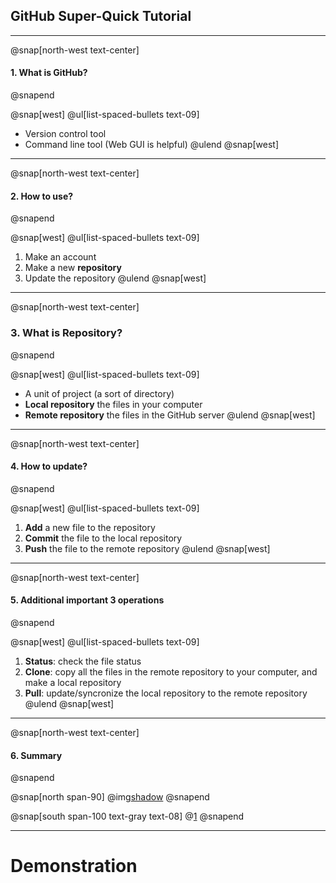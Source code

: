 ## GitHub **Super-Quick** Tutorial

---

@snap[north-west text-center]
#### 1. What is GitHub?
@snapend

@snap[west]
@ul[list-spaced-bullets text-09]
* Version control tool
* Command line tool (Web GUI is helpful)
@ulend
@snap[west]

---

@snap[north-west text-center]
#### 2. How to use?
@snapend

@snap[west]
@ul[list-spaced-bullets text-09]
1. Make an account
2. Make a new **repository**
3. Update the repository
@ulend
@snap[west]


---

@snap[north-west text-center]
### 3. What is Repository?
@snapend

@snap[west]
@ul[list-spaced-bullets text-09]
* A unit of project (a sort of directory)
* **Local repository** the files in your computer
* **Remote repository** the files in the GitHub server
@ulend
@snap[west]

---

@snap[north-west text-center]
#### 4. How to update?
@snapend

@snap[west]
@ul[list-spaced-bullets text-09]
1. **Add** a new file to the repository
2. **Commit** the file to the local repository
3. **Push**  the file to the remote repository
@ulend
@snap[west]

---

@snap[north-west text-center]
#### 5. Additional important 3 operations
@snapend

@snap[west]
@ul[list-spaced-bullets text-09]
1. **Status**: check the file status
2. **Clone**: copy all the files in the remote repository to your computer, and make a local repository
3. **Pull**: update/syncronize the local repository to the remote repository
@ulend
@snap[west]

---

@snap[north-west text-center]
#### 6. Summary
@snapend

@snap[north span-90]
@img[shadow](assets/img/Git-Architechture-Git-Tutorial-Edureka.png)
@snapend

@snap[south span-100 text-gray text-08]
@[1](https://www.edureka.co/blog/git-tutorial/)
@snapend

---

# Demonstration




